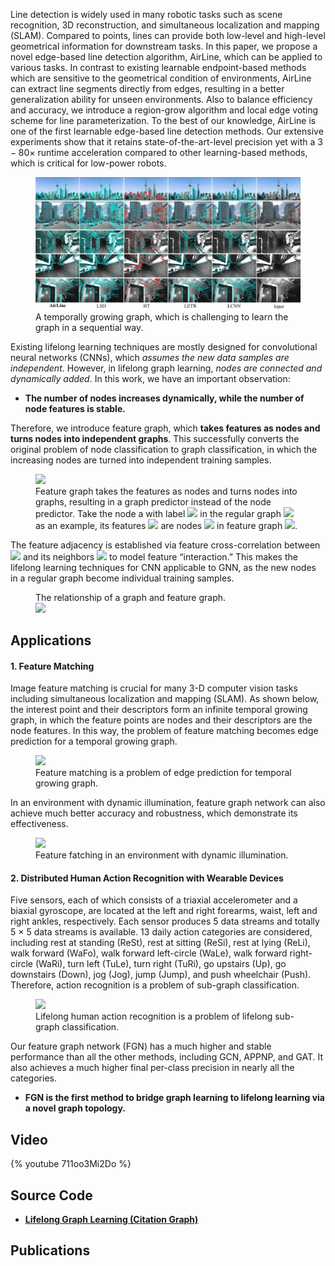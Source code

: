 

Line detection is widely used in many robotic tasks such as scene recognition, 3D reconstruction, and simultaneous localization and mapping (SLAM). Compared to points, lines can provide both low-level and high-level geometrical information for downstream tasks. In this paper, we propose a novel edge-based line detection algorithm, AirLine, which can be applied to various tasks. In contrast to existing learnable endpoint-based methods which are sensitive to the geometrical condition of environments, AirLine can extract line segments directly from edges, resulting in a better generalization ability for unseen environments. Also to balance efficiency and accuracy, we introduce a region-grow algorithm and local edge voting scheme for line parameterization. To the best of our knowledge, AirLine is one of the first learnable edge-based line detection methods. Our extensive experiments show that it retains state-of-the-art-level precision yet with a $3-80\times$ runtime acceleration compared to other learning-based methods, which is critical for low-power robots.

<figure>
    <img src="/img/cp2.png" />
    <figcaption>
        A temporally growing graph, which is challenging to learn the graph in a sequential way.
    </figcaption>
</figure>

Existing lifelong learning techniques are mostly designed for convolutional neural networks (CNNs), which *assumes the new data samples are independent*. However, in lifelong graph learning, *nodes are connected and dynamically added*.
In this work, we have an important observation:

* **The number of nodes increases dynamically, while the number of node features is stable.**

Therefore, we introduce feature graph, which **takes features as nodes and turns nodes into independent graphs**. This successfully converts the original problem of node classification to graph classification, in which the increasing nodes are turned into independent training samples.

<figure>
    <img src="/img/pipline.gif"/>
    <figcaption>
        Feature graph takes the features as nodes and turns nodes into graphs, resulting in a graph predictor instead of the node predictor. Take the node a with label <img src="https://render.githubusercontent.com/render/math?math=\mathbf{z}_a"> in the regular graph <img src="https://render.githubusercontent.com/render/math?math=\mathcal{G}"> as an example, its features <img src="https://render.githubusercontent.com/render/math?math=x_a = [1, 0, 0, 1]">  are nodes <img src="https://render.githubusercontent.com/render/math?math=\{a1, a2, a3, a4\}"> in feature graph <img src="https://render.githubusercontent.com/render/math?math=\mathcal{G}^F">. 
    </figcaption>
</figure>

The feature adjacency is established via feature cross-correlation between <img src="https://render.githubusercontent.com/render/math?math=a"> and its neighbors <img src="https://render.githubusercontent.com/render/math?math=\mathcal{N}(a) = \{a, b, c, d, e\}"> to model feature “interaction.”  This makes the lifelong learning techniques for CNN applicable to GNN, as the new nodes in a regular graph become individual training samples.

<figure>
    <figcaption>
        The relationship of a graph and feature graph.
    </figcaption>
    <img src="/img/posts/2022-03-05-lgl/relationship.jpg"/>
</figure>

## Applications

#### 1. Feature Matching

Image feature matching is crucial for many 3-D computer vision tasks including simultaneous localization and mapping (SLAM).
As shown below, the interest point and their descriptors form an infinite temporal growing graph, in which the feature points are nodes and their descriptors are the node features. In this way, the problem of feature matching becomes edge prediction for a temporal growing graph. 

<figure>
    <img src="/img/posts/2022-03-05-lgl/matching.jpg"/>
    <figcaption>
         Feature matching is a problem of edge prediction for temporal growing graph.
    </figcaption>
</figure>

In an environment with dynamic illumination, feature graph network can also achieve much better accuracy and robustness, which demonstrate its effectiveness.

<figure>
    <img src="/img/posts/2022-03-05-lgl/matching.gif"/>
    <figcaption>
        Feature fatching in an environment with dynamic illumination.
    </figcaption>
</figure>

#### 2. Distributed Human Action Recognition with Wearable Devices

Five sensors, each of which consists of a triaxial accelerometer and a biaxial gyroscope, are located at the left and right forearms, waist, left and right ankles, respectively. Each sensor produces 5 data streams and totally 5 × 5 data streams is available. 13 daily action categories are considered, including rest at standing (ReSt), rest at sitting (ReSi), rest at lying (ReLi), walk forward (WaFo), walk forward left-circle (WaLe), walk forward right-circle (WaRi), turn left (TuLe), turn right (TuRi), go upstairs (Up), go downstairs (Down), jog (Jog), jump (Jump), and push wheelchair (Push). Therefore, action recognition is a problem of sub-graph classification.

<figure>
    <img src="/img/posts/2022-03-05-lgl/ward.jpg"/>
    <figcaption>
        Lifelong human action recognition is a problem of lifelong sub-graph classification.
    </figcaption>
</figure>

Our feature graph network (FGN) has a much higher and stable performance than all the other
methods, including GCN, APPNP, and GAT. It also achieves a much higher final per-class precision in nearly all the categories.

* **FGN is the first method to bridge graph learning to lifelong learning via a novel graph topology.**

## Video

{% youtube 711oo3Mi2Do %}

## Source Code

* **[Lifelong Graph Learning (Citation Graph)](https://github.com/wang-chen/LGL)**

## Publications
